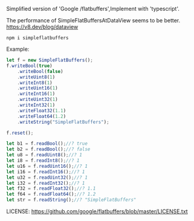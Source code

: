 Simplified version of 'Google /flatbuffers',Implement with 'typescript'.


The performance of SimpleFlatBuffersAtDataView seems to be better.
https://v8.dev/blog/dataview

`npm i simpleflatbuffers`

Example:
```typescript
let f = new SimpleFlatBuffers();
f.writeBool(true)
    .writeBool(false)
    .writeUint8(1)
    .writeInt8(1)
    .writeUint16(1)
    .writeInt16(1)
    .writeUint32(1)
    .writeInt32(1)
    .writeFloat32(1.1)
    .writeFloat64(1.2)
    .writeString("SimpleFlatBuffers");

f.reset();

let b1 = f.readBool();//? true
let b2 = f.readBool();//? false
let u8 = f.readUint8();//? 1
let i8 = f.readInt8();//? 1
let u16 = f.readUint16();//? 1
let i16 = f.readInt16();//? 1
let u32 = f.readUint32();//? 1
let i32 = f.readInt32();//? 1
let f32 = f.readFloat32();//? 1.1
let f64 = f.readFloat64();//? 1.2
let str = f.readString();//? "SimpleFlatBuffers"
```

LICENSE:
https://github.com/google/flatbuffers/blob/master/LICENSE.txt
